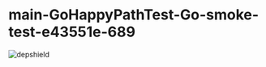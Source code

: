 # main-GoHappyPathTest-Go-smoke-test-e43551e-689

![depshield](https://staging.depshield.sonatype.org/badges/depshield-staging/main-GoHappyPathTest-Go-smoke-test-e43551e-689/depshield.svg)